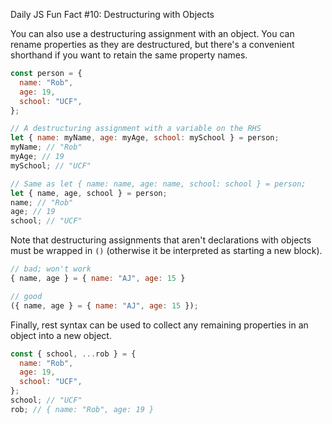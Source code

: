 Daily JS Fun Fact #10: Destructuring with Objects

You can also use a destructuring assignment with an object. You can rename properties as they are destructured, but there's a convenient shorthand if you want to retain the same property names.

```js
const person = {
  name: "Rob",
  age: 19,
  school: "UCF",
};

// A destructuring assignment with a variable on the RHS
let { name: myName, age: myAge, school: mySchool } = person;
myName; // "Rob"
myAge; // 19
mySchool; // "UCF"

// Same as let { name: name, age: name, school: school } = person;
let { name, age, school } = person;
name; // "Rob"
age; // 19
school; // "UCF"
```

Note that destructuring assignments that aren't declarations with objects must be wrapped in `()` (otherwise it be interpreted as starting a new block).

```js
// bad; won't work
{ name, age } = { name: "AJ", age: 15 }

// good
({ name, age } = { name: "AJ", age: 15 });
```

Finally, rest syntax can be used to collect any remaining properties in an object into a new object.

```js
const { school, ...rob } = {
  name: "Rob",
  age: 19,
  school: "UCF",
};
school; // "UCF"
rob; // { name: "Rob", age: 19 }
```
